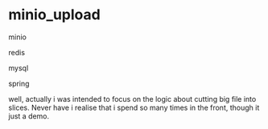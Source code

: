# minio_upload

minio

redis

mysql

spring

well, actually i was intended to focus on the logic about cutting big file into slices. Never have i realise that i spend so many times in the front, though it just a demo.
